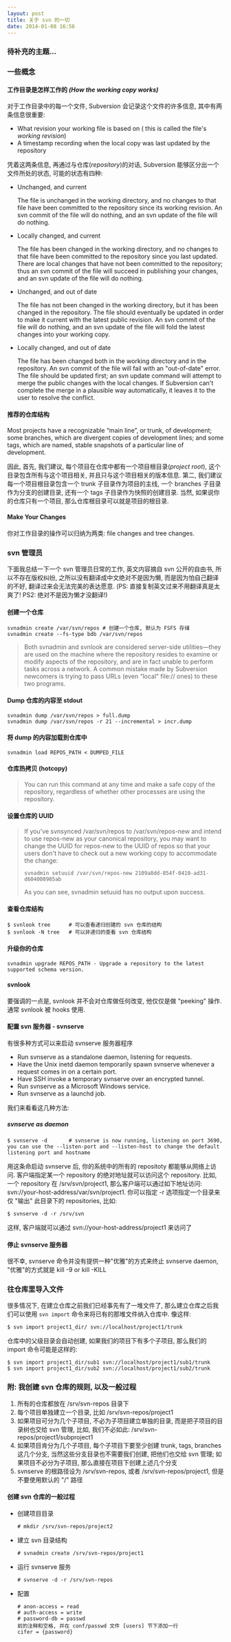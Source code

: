 ```yaml
---
layout: post
title: 关于 svn 的一切
date: 2014-01-08 16:56
---
```


### 待补充的主题...

### 一些概念

#### 工作目录是怎样工作的 _(How the working copy works)_

对于工作目录中的每一个文件, Subversion 会记录这个文件的许多信息, 其中有两条信息很重要: 

*   What revision your working file is based on ( this is called the file's _working revision_)
*   A timestamp recording when the local copy was last updated by the repository

凭着这两条信息, 再通过与仓库(_repository_)的对话, Subversion 能够区分出一个文件所处的状态, 可能的状态有四种: 

*   Unchanged, and current

    The file is unchanged in the working directory, and no changes to that file have been committed to the repository since its working revision. An svn commit of the file will do nothing, and an svn update of the file will do nothing.

*   Locally changed, and current

    The file has been changed in the working directory, and no changes to that file have been committed to the repository since you last updated. There are local changes that have not been committed to the repository; thus an svn commit of the file will succeed in publishing your changes, and an svn update of the file will do nothing.

*   Unchanged, and out of date

    The file has not been changed in the working directory, but it has been changed in the repository. The file should eventually be updated in order to make it current with the latest public revision. An svn commit of the file will do nothing, and an svn update of the file will fold the latest changes into your working copy.

*   Locally changed, and out of date

    The file has been changed both in the working directory and in the repository. An svn commit of the file will fail with an "out-of-date" error. The file should be updated first; an svn update command will attempt to merge the public changes with the local changes. If Subversion can't complete the merge in a plausible way automatically, it leaves it to the user to resolve the conflict.


#### 推荐的仓库结构

Most projects have a recognizable “main line”, or trunk, of development; some branches, which are divergent copies of development lines; and some tags, which are named, stable snapshots of a particular line of development. 

因此, 首先, 我们建议, 每个项目在仓库中都有一个项目根目录(_project root_), 这个目录包含所有与这个项目相关, 并且只与这个项目相关的版本信息. 第二, 我们建议每一个项目根目录包含一个 trunk 子目录作为项目的主线, 一个 branches 子目录作为分支的创建目录, 还有一个 tags 子目录作为快照的创建目录. 当然, 如果说你的仓库只有一个项目, 那么仓库根目录可以就是项目的根目录.


#### Make Your Changes
你对工作目录的操作可以归纳为两类: file changes and tree changes. 

### svn 管理员

下面我总结一下一个 svn 管理员日常的工作, 英文内容摘自 svn 公开的自由书, 所以不存在版权纠纷, 之所以没有翻译成中文绝对不是因为懒, 而是因为怕自己翻译的不好, 翻译过来会无法完美的表达愿意. (PS: 直接复制英文过来不用翻译真是太爽了! PS2: 绝对不是因为懒才没翻译!)

#### 创建一个仓库

    svnadmin create /var/svn/repos # 创建一个仓库, 默认为 FSFS 存储
    svnadmin create --fs-type bdb /var/svn/repos 

>   Both svnadmin and svnlook are considered server-side utilities—they are used on the machine where the repository resides to examine or modify aspects of the repository, and are in fact unable to perform tasks across a network. A common mistake made by Subversion newcomers is trying to pass URLs (even “local” file:// ones) to these two programs.

#### Dump 仓库的内容至 stdout

    svnadmin dump /var/svn/repos > full.dump
    svnadmin dump /var/svn/repos -r 21 --incremental > incr.dump

#### 将 dump 的内容加载到仓库中

    svnadmin load REPOS_PATH < DUMPED_FILE

#### 仓库热拷贝 (hotcopy)

>   You can run this command at any time and make a safe copy of the repository, regardless of whether other processes are using the repository.

#### 设置仓库的 UUID

>   If you've svnsynced /var/svn/repos to /var/svn/repos-new and intend to use repos-new as your canonical repository, you may want to change the UUID for repos-new to the UUID of repos so that your users don't have to check out a new working copy to accommodate the change:  
>
>     svnadmin setuuid /var/svn/repos-new 2109a8dd-854f-0410-ad31-d604008985ab
>
>   As you can see, svnadmin setuuid has no output upon success.

#### 查看仓库结构

    $ svnlook tree      # 可以查看递归创建的 svn 仓库的结构
    $ svnlook -N tree   # 可以非递归的查看 svn 仓库结构

#### 升级你的仓库

    svnadmin upgrade REPOS_PATH - Upgrade a repository to the latest supported schema version.

#### svnlook

要强调的一点是, svnlook 并不会对仓库做任何改变, 他仅仅是做 "peeking" 操作. 通常 svnlook 被 hooks 使用.

#### 配置 svn 服务器 - svnserve

有很多种方式可以来启动 svnserve 服务器程序

* Run svnserve as a standalone daemon, listening for requests.
* Have the Unix inetd daemon temporarily spawn svnserve whenever a request comes in on a certain port.
* Have SSH invoke a temporary svnserve over an encrypted tunnel.
* Run svnserve as a Microsoft Windows service.
* Run svnserve as a launchd job.

我们来看看这几种方法: 

##### svnserve as daemon

    $ svnserve -d       # svnserve is now running, listening on port 3690, you can use the --listen-port and --listen-host to change the default listening port and hostname

用这条命启动 svnserve 后, 你的系统中的所有的 repositoty 都能够从网络上访问. 客户端指定某一个 repository 的绝对地址就可以访问这个 repository. 比如, 一个 repository 在 /srv/svn/project1, 那么客户端可以通过如下地址访问: svn://your-host-address/var/svn/project1. 你可以指定 -r 选项指定一个目录来仅 "输出" 此目录下的 repositories, 比如:

    $ svnserve -d -r /srv/svn

这样, 客户端就可以通过 svn://your-host-address/project1 来访问了

#### 停止 svnserve 服务器

很不幸, svnserve 命令并没有提供一种"优雅"的方式来终止 svnserve daemon, "优雅"的方式就是 kill -9 or kill -KILL

### 往仓库里导入文件

很多情况下, 在建立仓库之前我们已经事先有了一堆文件了, 那么建立仓库之后我们可以使用 `svn import` 命令来将已有的那堆文件纳入仓库中. 像这样:

    $ svn import project1_dir/ svn://localhost/project1/trunk

仓库中的父级目录会自动创建, 如果我们的项目下有多个子项目, 那么我们的 import 命令可能是这样的:

    $ svn import project1_dir/sub1 svn://localhost/project1/sub1/trunk
    $ svn import project1_dir/sub2 svn://localhost/project1/sub2/trunk

### 附: 我创建 svn 仓库的规则, 以及一般过程

1.  所有的仓库都放在 /srv/svn-repos 目录下
2.  每个项目单独建立一个目录, 比如 /srv/svn-repos/project1
3.  如果项目可分为几个子项目, 不必为子项目建立单独的目录, 而是把子项目的目录树也交给 svn 管理, 比如, 我们不必如此: /srv/svn-repos/project1/subproject1
4.  如果项目肯分为几个子项目, 每个子项目下要至少创建 trunk, tags, branches 这几个分支, 当然这些分支目录也不需要我们创建, 把他们也交给 svn 管理; 如果项目不必分为子项目, 那么直接在项目下创建上述几个分支
5.  svnserve 的根路径设为 /srv/svn-repos, 或者 /srv/svn-repos/project1, 但是不要使用默认的 "/" 路径


#### 创建 svn 仓库的一般过程

*   创建项目目录

        # mkdir /srv/svn-repos/project2

*   建立 svn 目录结构

        # svnadmin create /srv/svn-repos/project1

*   运行 svnserve 服务

        # svnserve -d -r /srv/svn-repos

*   配置

        # anon-access = read
        # auth-access = write
        # password-db = passwd
        前的注释和空格, 并在 conf/passwd 文件 [users] 节下添加一行
        cifer = {password}

